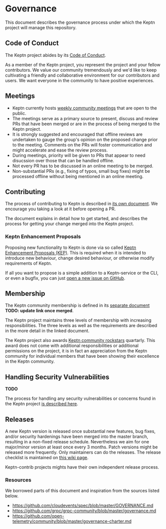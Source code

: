 
# Governance


This document describes the governance process under which the Keptn project will manage this repository.

## Code of Conduct

The Keptn project abides by its [Code of Conduct](./CODE_OF_CONDUCT.md). 

As a member of the Keptn project, you represent the project and your fellow contributors. We value our community tremendously and we'd like to keep cultivating a friendly and collaborative environment for our contributors and users. We want everyone in the community to have positive experiences.

## Meetings

- Keptn currently hosts [weekly community meetings](https://github.com/keptn/community#%EF%B8%8F-community-meetings) that are open to the public. 
- The meetings serve as a primary source to present, discuss and review PRs that have been merged or are in the process of being merged to the Keptn project. 
- It is strongly suggested and encouraged that offline reviews are undertaken to gauge the group's opinion on the proposed change prior to the meeting. Comments on the PRs will foster communication and might accelerate and ease the review process.
- During meetings, priority will be given to PRs that appear to need disucssion over those that can be handled offline. 
- Not every PR has to be discussed in an online meeting to be merged. 
- Non-substantial PRs (e.g., fixing of typos, small bug fixes) might be processed offline without being mentioned in an online meeting.

## Contributing 

The process of contributing to Keptn is described in [its own document](./CONTRIBUTING.md). We encourage you taking a look at it before opening a PR.

The document explains in detail how to get started, and describes the process for getting your change merged into the Keptn project.

### Keptn Enhancement Proposals

Proposing new functionality to Keptn is done via so called [Keptn Enhancement Proposals (KEP)](https://github.com/keptn/enhancement-proposals). This is required when it is intended to introduce new behaviour, change desired behaviour, or otherwise modify requirements of Keptn.

If all you want to propose is a simple addition to a Keptn-service or the CLI, or even a bugfix, you can just [open a new issue on GitHub](https://github.com/keptn/keptn/issues/new/choose).

## Membership

The Keptn community membership is defined in its [separate document](https://github.com/keptn/community/blob/keptn-community-membership/COMMUNITY_MEMBERSHIP.md) **TODO: update link once merged**. 

The Keptn project maintains three levels of membership with increasing responsibilities. The three levels as well as the requirements are described in the more detail in the linked document.

The Keptn project also awards [Keptn community rockstars](https://github.com/keptn/community/blob/master/community-rockstar.md) quartarly. This award does not come with additional responsibilities or additional permissions on the project, it is in fact an appreciation from the Keptn community for individual members that have been showing their excellence in the Keptn community.

## Handling Security Vulnerabilities

**TODO**

The process for handling any security vulnerabilities or concerns found in the Keptn project [is described here](./SECURITY.md). 

## Releases

A new Keptn version is released once substantial new features, bug fixes, and/or security hardenings have been merged into the master branch, resulting in a non-fixed release schedule. Nevertheless we aim for one major/minor version at least once every 3 months. Patch versions might be released more frequently. Only maintainers can do the releases. The release checklist is maintained on [this wiki page](https://github.com/keptn/keptn/wiki/Release-Checklist).

Keptn-contrib projects mights have their own independent release process.


### Resources

We borrowed parts of this document and inspiration from the sources listed below.

- https://github.com/cloudevents/spec/blob/master/GOVERNANCE.md
- https://github.com/grpc/grpc-community/blob/master/governance.md
- https://github.com/open-telemetry/community/blob/master/governance-charter.md


